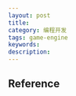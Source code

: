 ```yaml
---
layout: post
title: 
category: 编程开发
tags: game-engine
keywords: 
description: 
---
```


## Reference

